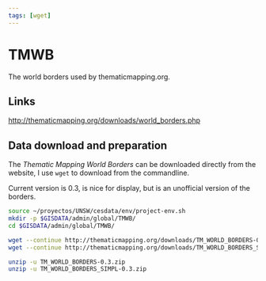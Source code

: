 ```yaml
---
tags: [wget]
---
```

# TMWB 

The world borders used by thematicmapping.org.

## Links 

http://thematicmapping.org/downloads/world_borders.php

## Data download and preparation

The *Thematic Mapping World Borders* can be downloaded directly from the website, I use `wget` to download from the commandline. 

Current version is 0.3, is nice for display, but is an unofficial version of the borders.

```sh
source ~/proyectos/UNSW/cesdata/env/project-env.sh
mkdir -p $GISDATA/admin/global/TMWB/
cd $GISDATA/admin/global/TMWB/

wget --continue http://thematicmapping.org/downloads/TM_WORLD_BORDERS-0.3.zip
wget --continue http://thematicmapping.org/downloads/TM_WORLD_BORDERS_SIMPL-0.3.zip

unzip -u TM_WORLD_BORDERS-0.3.zip
unzip -u TM_WORLD_BORDERS_SIMPL-0.3.zip 
```
